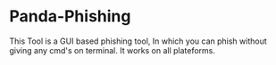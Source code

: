 # Panda-Phishing
This Tool is a GUI based phishing tool, In which you can phish without giving any cmd's on terminal. It works on all plateforms.
